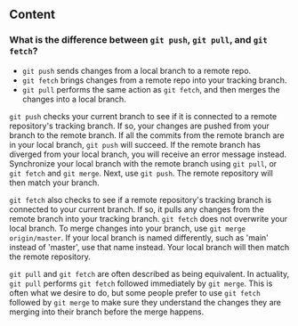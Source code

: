 ## Content

### What is the difference between `git push`, `git pull`, and `git fetch`?

- `git push` sends changes from a local branch to a remote repo.
- `git fetch` brings changes from a remote repo into your tracking branch.
- `git pull` performs the same action as `git fetch`, and then merges the changes into a local branch.

`git push` checks your current branch to see if it is connected to a remote repository's tracking branch. If so, your changes are pushed from your branch to the remote branch. If all the commits from the remote branch are in your local branch, `git push` will succeed. If the remote branch has diverged from your local branch, you will receive an error message instead. Synchronize your local branch with the remote branch using `git pull`, or `git fetch` and `git merge`. Next, use `git push`. The remote repository will then match your branch.  

`git fetch` also checks to see if a remote repository's tracking branch is connected to your current branch. If so, it pulls any changes from the remote branch into your tracking branch. `git fetch` does not overwrite your local branch. To merge changes into your branch, use `git merge origin/master`. If your local branch is named differently, such as 'main' instead of 'master', use that name instead. Your local branch will then match the remote repository.

`git pull` and `git fetch` are often described as being equivalent. In actuality, `git pull` performs `git fetch` followed immediately by `git merge`. This is often what we desire to do, but some people prefer to use `git fetch` followed by `git merge` to make sure they understand the changes they are merging into their branch before the merge happens.